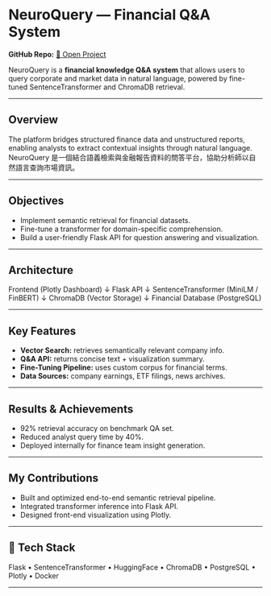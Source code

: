 # NeuroQuery — Financial Q&A System
**GitHub Repo:** [🔗 Open Project](https://github.com/ShangLin1606/NeuroQuery)

NeuroQuery is a **financial knowledge Q&A system** that allows users to query corporate and market data in natural language, powered by fine-tuned SentenceTransformer and ChromaDB retrieval.

---

## Overview
The platform bridges structured finance data and unstructured reports, enabling analysts to extract contextual insights through natural language.  
NeuroQuery 是一個結合語義檢索與金融報告資料的問答平台，協助分析師以自然語言查詢市場資訊。

---

## Objectives
- Implement semantic retrieval for financial datasets.  
- Fine-tune a transformer for domain-specific comprehension.  
- Build a user-friendly Flask API for question answering and visualization.

---

## Architecture

Frontend (Plotly Dashboard)
↓
Flask API
↓
SentenceTransformer (MiniLM / FinBERT)
↓
ChromaDB (Vector Storage)
↓
Financial Database (PostgreSQL)

---

## Key Features
- **Vector Search:** retrieves semantically relevant company info.  
- **Q&A API:** returns concise text + visualization summary.  
- **Fine-Tuning Pipeline:** uses custom corpus for financial terms.  
- **Data Sources:** company earnings, ETF filings, news archives.

---

## Results & Achievements
- 92% retrieval accuracy on benchmark QA set.  
- Reduced analyst query time by 40%.  
- Deployed internally for finance team insight generation.

---

## My Contributions
- Built and optimized end-to-end semantic retrieval pipeline.  
- Integrated transformer inference into Flask API.  
- Designed front-end visualization using Plotly.

---

## 🧰 Tech Stack
Flask • SentenceTransformer • HuggingFace • ChromaDB • PostgreSQL • Plotly • Docker

---
